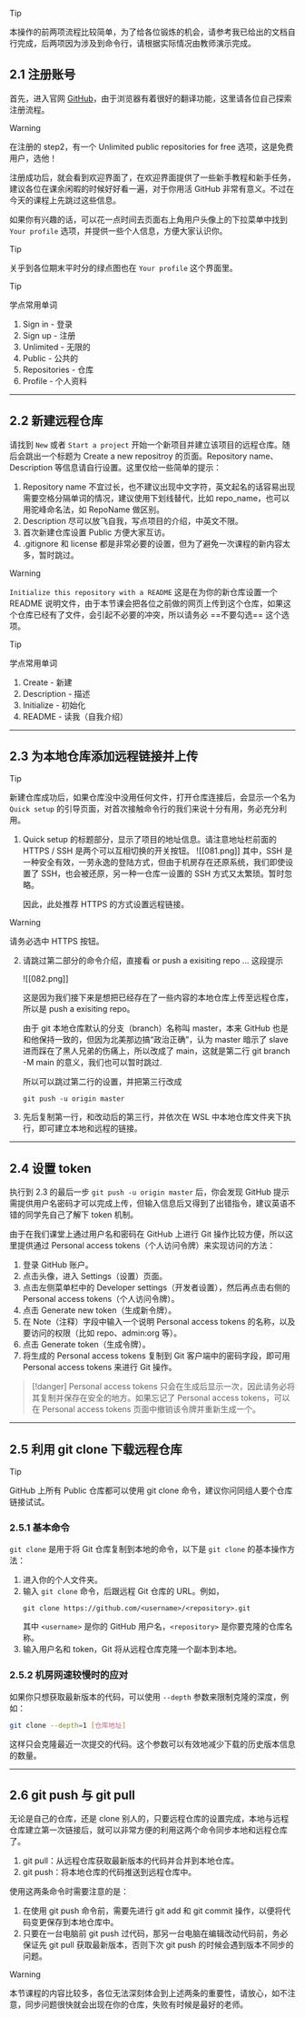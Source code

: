 >[!tip]
> 本操作的前两项流程比较简单，为了给各位锻炼的机会，请参考我已给出的文档自行完成，后两项因为涉及到命令行，请根据实际情况由教师演示完成。


## 2.1 注册账号
首先，进入官网 [GitHub](https://github.com/)，由于浏览器有着很好的翻译功能，这里请各位自己探索注册流程。

>[!warning]
> 在注册的 step2，有一个 Unlimited public repositories for free 选项，这是免费用户，选他！

注册成功后，就会看到欢迎界面了，在欢迎界面提供了一些新手教程和新手任务，建议各位在课余闲暇的时候好好看一遍，对于你用活 GitHub 非常有意义。不过在今天的课程上先跳过这些信息。

如果你有兴趣的话，可以花一点时间去页面右上角用户头像上的下拉菜单中找到 `Your profile` 选项，并提供一些个人信息，方便大家认识你。

>[!tip]
> 关乎到各位期末平时分的绿点图也在 `Your profile` 这个界面里。

>[!tip]
> 学点常用单词
> 1. Sign in - 登录
> 2. Sign up - 注册
> 3. Unlimited - 无限的
> 4. Public - 公共的
> 5. Repositories - 仓库
> 6. Profile - 个人资料

---
## 2.2 新建远程仓库
请找到 `New` 或者 `Start a project` 开始一个新项目并建立该项目的远程仓库。随后会跳出一个标题为 Create a new repositroy 的页面。Repository name、Description 等信息请自行设置。这里仅给一些简单的提示：

1. Repository name 不宜过长，也不建议出现中文字符，英文起名的话容易出现需要空格分隔单词的情况，建议使用下划线替代，比如 repo_name，也可以用驼峰命名法，如 RepoName 做区别。
2. Description 尽可以放飞自我，写点项目的介绍，中英文不限。
3. 首次新建仓库设置 Public 方便大家互访。
4. .gitignore 和 license 都是非常必要的设置，但为了避免一次课程的新内容太多，暂时跳过。

>[!warning]
> `Initialize this repository with a README` 这是在为你的新仓库设置一个 README 说明文件，由于本节课会把各位之前做的网页上传到这个仓库，如果这个仓库已经有了文件，会引起不必要的冲突，所以请务必 ==不要勾选== 这个选项。

>[!tip]
> 学点常用单词
> 1. Create - 新建
> 2. Description - 描述
> 3. Initialize - 初始化
> 4. README - 读我（自我介绍）

---
## 2.3 为本地仓库添加远程链接并上传
>[!tip]
> 新建仓库成功后，如果仓库没中没用任何文件，打开仓库连接后，会显示一个名为 `Quick setup` 的引导页面，对首次接触命令行的我们来说十分有用，务必充分利用。

1. Quick setup 的标题部分，显示了项目的地址信息。请注意地址栏前面的 HTTPS / SSH 是两个可以互相切换的开关按钮。
	![[081.png]]
	其中，SSH 是一种安全有效，一劳永逸的登陆方式，但由于机房存在还原系统，我们即使设置了 SSH，也会被还原，另一种一仓库一设置的 SSH 方式又太繁琐。暂时忽略。

	因此，此处推荐 HTTPS 的方式设置远程链接。

>[!warning]
>  请务必选中 HTTPS 按钮。

2. 请跳过第二部分的命令介绍，直接看 or push a exisiting repo ... 这段提示

	![[082.png]]

	这是因为我们接下来是想把已经存在了一些内容的本地仓库上传至远程仓库，所以是 push a exisiting repo。
	
	由于 git 本地仓库默认的分支（branch）名称叫 master，本来 GitHub 也是和他保持一致的，但因为北美那边搞“政治正确”，认为 master 暗示了 slave 进而踩在了黑人兄弟的伤痛上，所以改成了 main，这就是第二行 git branch -M main 的意义，我们也可以暂时跳过.

	所以可以跳过第二行的设置，并把第三行改成
	```github
	git push -u origin master
	```

3. 先后复制第一行，和改动后的第三行，并依次在 WSL 中本地仓库文件夹下执行，即可建立本地和远程的链接。

---
## 2.4 设置 token 

执行到 2.3 的最后一步 `git push -u origin master` 后，你会发现 GitHub 提示需提供用户名密码才可以完成上传，但输入信息后又得到了出错指令，建议英语不错的同学先自己了解下 token 机制。

由于在我们课堂上通过用户名和密码在 GitHub 上进行 Git 操作比较方便，所以这里提供通过 Personal access tokens（个人访问令牌）来实现访问的方法：

1. 登录 GitHub 账户。
2. 点击头像，进入 Settings（设置）页面。
3. 点击左侧菜单栏中的 Developer settings（开发者设置），然后再点击右侧的 Personal access tokens（个人访问令牌）。
4. 点击 Generate new token（生成新令牌）。
5. 在 Note（注释）字段中输入一个说明 Personal access tokens 的名称，以及要访问的权限（比如 repo、admin:org 等）。
6. 点击 Generate token（生成令牌）。
7. 将生成的 Personal access tokens 复制到 Git 客户端中的密码字段，即可用 Personal access tokens 来进行 Git 操作。

>[!danger]
> Personal access tokens 只会在生成后显示一次，因此请务必将其复制并保存在安全的地方。如果忘记了 Personal access tokens，可以在 Personal access tokens 页面中撤销该令牌并重新生成一个。

---
## 2.5 利用 git clone 下载远程仓库
>[!tip]
> GitHub 上所有 Public 仓库都可以使用 git clone 命令，建议你问同组人要个仓库链接试试。

### 2.5.1 基本命令
`git clone` 是用于将 Git 仓库复制到本地的命令，以下是 `git clone` 的基本操作方法：

1. 进入你的个人文件夹。
2. 输入 `git clone` 命令，后跟远程 Git 仓库的 URL。例如，
	```
	git clone https://github.com/<username>/<repository>.git
	```
	其中 `<username>` 是你的 GitHub 用户名，`<repository>` 是你要克隆的仓库名称。
3. 输入用户名和 token，Git 将从远程仓库克隆一个副本到本地。

### 2.5.2 机房网速较慢时的应对
如果你只想获取最新版本的代码，可以使用 `--depth` 参数来限制克隆的深度，例如：

```bash
git clone --depth=1 [仓库地址]
```

这样只会克隆最近一次提交的代码。这个参数可以有效地减少下载的历史版本信息的数量。

---

## 2.6 git push 与 git pull

无论是自己的仓库，还是 clone 别人的，只要远程仓库的设置完成，本地与远程仓库建立第一次链接后，就可以非常方便的利用这两个命令同步本地和远程仓库了。

1. git pull：从远程仓库获取最新版本的代码并合并到本地仓库。
2. git push：将本地仓库的代码推送到远程仓库中。

使用这两条命令时需要注意的是：

1. 在使用 git push 命令前，需要先进行 git add 和 git commit 操作，以便将代码变更保存到本地仓库中。
2. 只要在一台电脑前 git push 过代码，那另一台电脑在编辑改动代码前，务必保证先 git pull 获取最新版本，否则下次 git push 的时候会遇到版本不同步的问题。

>[!warning]
> 本节课程的内容比较多，各位无法深刻体会到上述两条的重要性，请放心，如不注意，同步问题很快就会出现在你的仓库，失败有时候是最好的老师。